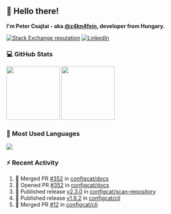 ## 👋 Hello there!

**I'm Peter Csajtai - aka [@z4kn4fein](https://github.com/z4kn4fein), developer from Hungary.**

[![Stack Exchange reputation](https://img.shields.io/stackexchange/stackoverflow/r/8700582?color=orange&label=reputation&logo=stackoverflow&style=for-the-badge)](https://stackoverflow.com/users/8700582)
[![LinkedIn](https://img.shields.io/badge/linkedin-%230077B5.svg?style=for-the-badge&logo=linkedin&logoColor=white)](https://www.linkedin.com/in/csajtai-p%C3%A9ter-45395341/)

### 💻 GitHub Stats

<div>
  <img height="140px" src="https://github-readme-stats-pcsajtai.vercel.app/api?username=z4kn4fein&show_icons=true&hide_border=true&count_private=true&custom_title=Stats&theme=dracula&line_height=24&hide_title=true">
  <img height="140px" src="https://streak-stats.demolab.com?user=z4kn4fein&theme=dracula&hide_border=true">
  
</div>

### :toolbox: Most Used Languages

<img src="https://github-readme-stats-pcsajtai.vercel.app/api/top-langs/?username=z4kn4fein&theme=dracula&hide_border=true&layout=compact&langs_count=8&hide_title=true">

### :zap: Recent Activity

<!--START_SECTION:activity-->
1. 🎉 Merged PR [#352](https://github.com/configcat/docs/pull/352) in [configcat/docs](https://github.com/configcat/docs)
2. 💪 Opened PR [#352](https://github.com/configcat/docs/pull/352) in [configcat/docs](https://github.com/configcat/docs)
3. 🚀 Published release [v2.3.0](https://github.com/configcat/scan-repository/releases/tag/v2.3.0) in [configcat/scan-repository](https://github.com/configcat/scan-repository)
4. 🚀 Published release [v1.9.2](https://github.com/configcat/cli/releases/tag/v1.9.2) in [configcat/cli](https://github.com/configcat/cli)
5. 🎉 Merged PR [#12](https://github.com/configcat/cli/pull/12) in [configcat/cli](https://github.com/configcat/cli)
<!--END_SECTION:activity-->
